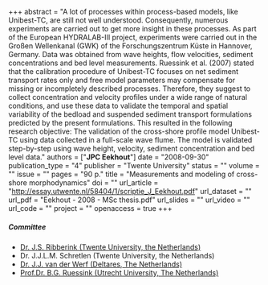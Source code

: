 +++
abstract = "A lot of processes within process-based models, like Unibest-TC, are still not well understood. Consequently, numerous experiments are carried out to get more insight in these processes. As part of the European HYDRALAB-III project, experiments were carried out in the Großen Wellenkanal (GWK) of the Forschungszentrum Küste in Hannover, Germany. Data was obtained from wave heights, flow velocities, sediment concentrations and bed level measurements. Ruessink et al. (2007) stated that the calibration procedure of Unibest-TC focuses on net sediment transport rates only and free model parameters may compensate for missing or incompletely described processes. Therefore, they suggest to collect concentration and velocity profiles under a wide range of natural conditions, and use these data to validate the temporal and spatial variability of the bedload and suspended sediment transport formulations predicted by the present formulations. This resulted in the following research objective: The validation of the cross-shore profile model Unibest-TC using data collected in a full-scale wave flume. The model is validated step-by-step using wave height, velocity, sediment concentration and bed level data."
authors = ["**JPC Eekhout**"]
date = "2008-09-30"
publication_type = "4"
publisher = "Twente University"
status = ""
volume = ""
issue = ""
pages = "90 p."
title = "Measurements and modeling of cross-shore morphodynamics"
doi = ""
url_article = "http://essay.utwente.nl/58404/1/scriptie_J_Eekhout.pdf"
url_dataset = ""
url_pdf = "Eekhout - 2008 - MSc thesis.pdf"
url_slides = ""
url_video = ""
url_code = ""
project = ""
openaccess = true
+++

##### Committee
* [Dr. J.S. Ribberink (Twente University, the Netherlands)](https://www.utwente.nl/en/et/wem/ribberink/)
* Dr. J.J.L.M. Schretlen (Twente University, the Netherlands)
* [Dr. J.J. van der Werf (Deltares, The Netherlands)](https://www.deltares.nl/en/contactperson/jebbe-van-der-werf-2/)
* [Prof.Dr. B.G. Ruessink (Utrecht University, The Netherlands)](https://www.uu.nl/staff/BGRuessink/0)